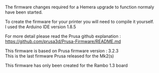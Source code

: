 The firmware changes required for a Hemera upgrade to function normaly have been started. <br>

To create the firmware for your printer you will need to compile it yourself. <br>
I used the Arduino IDE version 1.8.5 <br>

For more detail please read the Prusa github explanation : <br>
https://github.com/prusa3d/Prusa-Firmware/README.md <br>

This firmware is based on Prusa firmware version : 3.2.3 <br>
This is the last firmware Prusa released for the Mk2(s) <br>

This firmware has only been created for the Rambo 1.3 board <br>
